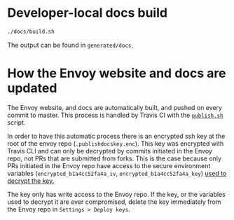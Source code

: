 # Developer-local docs build

```bash
./docs/build.sh
```

The output can be found in `generated/docs`.

# How the Envoy website and docs are updated

The Envoy website, and docs are automatically built, and pushed on every commit 
to master. This process is handled by Travis CI with the 
[`publish.sh`](https://github.com/envoyproxy/envoy/blob/master/docs/publish.sh) script.

In order to have this automatic process there is an encrypted ssh key at the root 
of the envoy repo (`.publishdocskey.enc`). This key was encrypted with Travis CLI 
and can only be decrypted by commits initiated in the Envoy repo, not PRs that are
submitted from forks. This is the case because only PRs initiated in the Envoy 
repo have access to the secure environment variables (`encrypted_b1a4cc52fa4a_iv`, 
`encrypted_b1a4cc52fa4a_key`) [used to decrypt the key.](https://docs.travis-ci.com/user/pull-requests#Pull-Requests-and-Security-Restrictions)

The key only has write access to the Envoy repo. If the key, or the variables 
used to decrypt it are ever compromised, delete the key immediately from the 
Envoy repo in `Settings > Deploy keys`.
